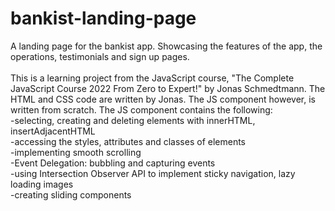 # bankist-landing-page
A landing page for the bankist app. Showcasing the features of the app, the operations, testimonials and sign up pages.
<br>
<br>
This is a learning project from the JavaScript course, "The Complete JavaScript Course 2022 From Zero to Expert!" by Jonas Schmedtmann. The HTML and CSS code are written by Jonas.
The JS component however, is written from scratch. The JS component contains the following:
<br>-selecting, creating and deleting elements with innerHTML, insertAdjacentHTML
<br>-accessing the styles, attributes and classes of elements
<br>-implementing smooth scrolling
<br>-Event Delegation: bubbling and capturing events
<br>-using Intersection Observer API to implement sticky navigation, lazy loading images
<br>-creating sliding components

